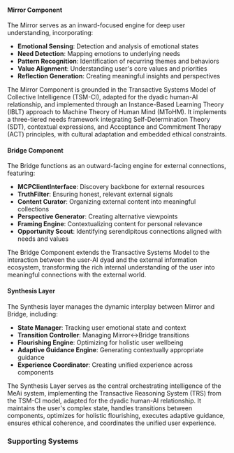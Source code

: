 #### Mirror Component
The Mirror serves as an inward-focused engine for deep user understanding, incorporating:
- **Emotional Sensing**: Detection and analysis of emotional states
- **Need Detection**: Mapping emotions to underlying needs
- **Pattern Recognition**: Identification of recurring themes and behaviors
- **Value Alignment**: Understanding user's core values and priorities
- **Reflection Generation**: Creating meaningful insights and perspectives

The Mirror Component is grounded in the Transactive Systems Model of Collective Intelligence (TSM-CI), adapted for the dyadic human-AI relationship, and implemented through an Instance-Based Learning Theory (IBLT) approach to Machine Theory of Human Mind (MToHM). It implements a three-tiered needs framework integrating Self-Determination Theory (SDT), contextual expressions, and Acceptance and Commitment Therapy (ACT) principles, with cultural adaptation and embedded ethical constraints.

#### Bridge Component
The Bridge functions as an outward-facing engine for external connections, featuring:
- **MCPClientInterface**: Discovery backbone for external resources
- **TruthFilter**: Ensuring honest, relevant external signals
- **Content Curator**: Organizing external content into meaningful collections
- **Perspective Generator**: Creating alternative viewpoints
- **Framing Engine**: Contextualizing content for personal relevance
- **Opportunity Scout**: Identifying serendipitous connections aligned with needs and values

The Bridge Component extends the Transactive Systems Model to the interaction between the user-AI dyad and the external information ecosystem, transforming the rich internal understanding of the user into meaningful connections with the external world.

#### Synthesis Layer
The Synthesis layer manages the dynamic interplay between Mirror and Bridge, including:
- **State Manager**: Tracking user emotional state and context
- **Transition Controller**: Managing Mirror↔Bridge transitions
- **Flourishing Engine**: Optimizing for holistic user wellbeing
- **Adaptive Guidance Engine**: Generating contextually appropriate guidance
- **Experience Coordinator**: Creating unified experience across components

The Synthesis Layer serves as the central orchestrating intelligence of the MeAi system, implementing the Transactive Reasoning System (TRS) from the TSM-CI model, adapted for the dyadic human-AI relationship. It maintains the user's complex state, handles transitions between components, optimizes for holistic flourishing, executes adaptive guidance, ensures ethical coherence, and coordinates the unified user experience.

### Supporting Systems
